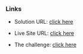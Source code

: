 ### Links

- Solution URL: [click here](https://github.com/weldu0/Frontend-Mentor-Challenges-Collection/tree/main/stats-preview-card-component-main)

- Live Site URL: [click here](https://weldu0.github.io/Frontend-Mentor-Challenges-Collection/stats-preview-card-component-main)

- The challenge: [click here](https://www.frontendmentor.io/challenges/stats-preview-card-component-8JqbgoU62)